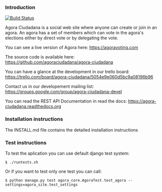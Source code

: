 ### Introduction

[![Build Status](https://api.travis-ci.org/agoraciudadana/agora-ciudadana.png?branch=v2)](https://travis-ci.org/agoraciudadana/agora-ciudadana)

Agora Ciudadana is a social web site where anyone can create or join in an agora.
An agora has a set of members which can vote in the agora's elections either by
direct vote or by delegating the vote.

You can see a live version of Agora here: https://agoravoting.com

The source code is available here: https://github.com/agoraciudadana/agora-ciudadana

You can have a glance at the development in our trello board: 
https://trello.com/board/agora-ciudadana/5054e9e060d5bc9a08196b96

Contact us in our developement mailing list:
https://groups.google.com/group/agora-ciudadana-devel

You can read the REST API Documentation in read the docs:
https://agora-ciudadana.readthedocs.org

### Installation instructions

The INSTALL.md file contains the detailed installation instructions

### Test instructions

To test the aplication you can use default django test system:

    $ ./runtests.sh

Or if you want to test only one test you can call:

    $ python manage.py test agora_core.AgoraTest.test_agora --settings=agora_site.test_settings
